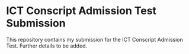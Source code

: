 # ICT Conscript Admission Test Submission

This repository contains my submission for the ICT Conscript Admission Test.
Further details to be added.
